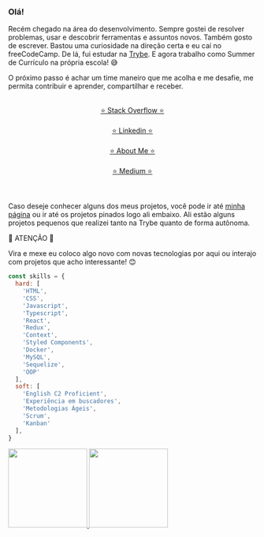 ### Olá!

Recém chegado na área do desenvolvimento. Sempre gostei de resolver problemas, usar e descobrir ferramentas e assuntos novos. Também gosto de escrever. Bastou uma curiosidade na direção certa e eu caí no freeCodeCamp. De lá, fui estudar na [Trybe](https://www.betrybe.com/). E agora trabalho como Summer de Currículo na própria escola! 😅

O próximo passo é achar um time maneiro que me acolha e me desafie, me permita contribuir e aprender, compartilhar e receber.<br><br>

<p align="center">
  <a href="https://stackoverflow.com/users/16532168/zigoni">⭐ Stack Overflow ⭐</a><br><br>
  <a href="https://www.linkedin.com/in/ivan-zigoni/">⭐ Linkedin ⭐</a><br><br>
  <a href="https://ivanzigoni.github.io/">⭐ About Me ⭐</a><br><br>
  <a href="https://medium.com/@izp">⭐ Medium ⭐</a><br>
  <br><br>
</p>

Caso deseje conhecer alguns dos meus projetos, você pode ir até [minha página](https://ivanzigoni.github.io/) ou ir até os projetos pinados logo ali embaixo. Ali estão alguns projetos pequenos que realizei tanto na Trybe quanto de forma autônoma.

🚨 ATENÇÃO 🚨

Vira e mexe eu coloco algo novo com novas tecnologias por aqui ou interajo com projetos que acho interessante! 😊

```js
const skills = {
  hard: [
    'HTML',
    'CSS',
    'Javascript',
    'Typescript',
    'React',
    'Redux',
    'Context',
    'Styled Components',
    'Docker',
    'MySQL',
    'Sequelize',
    'OOP'
  ],
  soft: [
    'English C2 Proficient',
    'Experiência em buscadores',
    'Metodologias Ágeis',
    'Scrum',
    'Kanban'
  ],
}
```


<div>
<a href="https://github.com/ivanzigoni">
<img height="160em" src="https://github-readme-stats.vercel.app/api/top-langs/?username=ivanzigoni&layout=compact&langs_count=7&theme=dracula"/>
<img height="160em" src="https://github-readme-stats.vercel.app/api?username=ivanzigoni&show_icons=true&theme=dracula&include_all_commits=true&count_private=true"/>
</div>
